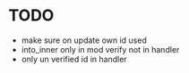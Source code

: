 # TODO

- make sure on update own id used
- into_inner only in mod verify not in handler
- only un verified id in handler